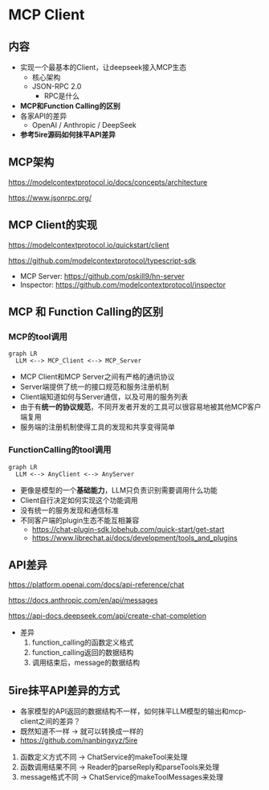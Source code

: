 # MCP Client

## 内容

- 实现一个最基本的Client，让deepseek接入MCP生态
  - 核心架构
  - JSON-RPC 2.0
    - RPC是什么
- **MCP和Function Calling的区别**
- 各家API的差异
  - OpenAI / Anthropic / DeepSeek
- **参考5ire源码如何抹平API差异**

## MCP架构

https://modelcontextprotocol.io/docs/concepts/architecture

https://www.jsonrpc.org/

## MCP Client的实现

https://modelcontextprotocol.io/quickstart/client

https://github.com/modelcontextprotocol/typescript-sdk

- MCP Server: https://github.com/pskill9/hn-server
- Inspector: https://github.com/modelcontextprotocol/inspector

## MCP 和 Function Calling的区别

### MCP的tool调用

```mermaid
graph LR
  LLM <--> MCP_Client <--> MCP_Server
```

- MCP Client和MCP Server之间有严格的通讯协议
- Server端提供了统一的接口规范和服务注册机制
- Client端知道如何与Server通信，以及可用的服务列表
- 由于有**统一的协议规范**，不同开发者开发的工具可以很容易地被其他MCP客户端复用
- 服务端的注册机制使得工具的发现和共享变得简单

### FunctionCalling的tool调用

```mermaid
graph LR
  LLM <--> AnyClient <--> AnyServer
```

- 更像是模型的一个**基础能力**，LLM只负责识别需要调用什么功能
- Client自行决定如何实现这个功能调用
- 没有统一的服务发现和通信标准
- 不同客户端的plugin生态不能互相兼容
  - https://chat-plugin-sdk.lobehub.com/quick-start/get-start
  - https://www.librechat.ai/docs/development/tools_and_plugins

## API差异

https://platform.openai.com/docs/api-reference/chat

https://docs.anthropic.com/en/api/messages

https://api-docs.deepseek.com/api/create-chat-completion

- 差异
  1. function_calling的函数定义格式
  2. function_calling返回的数据结构
  3. 调用结束后，message的数据结构

## 5ire抹平API差异的方式

- 各家模型的API返回的数据结构不一样，如何抹平LLM模型的输出和mcp-client之间的差异？
- 既然知道不一样 → 就可以转换成一样的
- https://github.com/nanbingxyz/5ire

1. 函数定义方式不同 → ChatService的makeTool来处理
2. 函数调用结果不同 → Reader的parseReply和parseTools来处理
3. message格式不同 → ChatService的makeToolMessages来处理